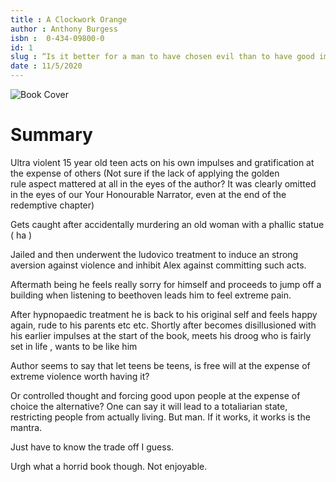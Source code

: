 ```yaml
---
title : A Clockwork Orange
author : Anthony Burgess
isbn : 	0-434-09800-0
id: 1
slug : “Is it better for a man to have chosen evil than to have good imposed upon him?”
date : 11/5/2020
---
```


![Book Cover](https://upload.wikimedia.org/wikipedia/en/7/73/A_Clockwork_Orange_%281971%29.png)  

# Summary  
Ultra violent 15 year old teen acts on his own impulses and gratification at the expense of others (Not sure if the lack of applying the golden rule aspect mattered at all in the eyes of the author? It was clearly omitted in the eyes of our Your Honourable Narrator, even at the end of the redemptive chapter)

Gets caught after accidentally murdering an old woman with a phallic statue ( ha )

Jailed and then underwent the ludovico treatment to induce an strong aversion against violence and inhibit Alex against committing such acts. 

Aftermath being he feels really sorry for himself and proceeds to jump off a building when listening to beethoven leads him to feel extreme pain.

After hypnopaedic treatment he is back to his original self and feels happy again, rude to his parents etc etc. Shortly after becomes disillusioned with his earlier impulses at the start of the book, meets his droog who is fairly set in life , wants to be like him

Author seems to say that let teens be teens, is free will at the expense of extreme violence worth having it? 

Or controlled thought and forcing good upon people at the expense of choice the alternative? One can say it will lead to a totaliarian state, restricting people from actually living. But man. If it works, it works is the mantra.

Just have to know the trade off I guess. 

Urgh what a horrid book though. Not enjoyable.
